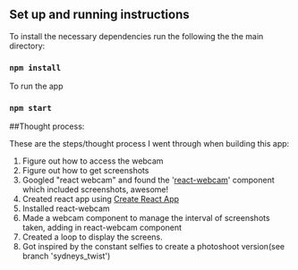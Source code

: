## Set up and running instructions

To install the necessary dependencies run the following the the main directory:
 
 ### `npm install`
 
 To run the app
 
 ### `npm start`



##Thought process:

These are the steps/thought process I went through when building this app:
 
 1. Figure out how to access the webcam
 2. Figure out how to get screenshots
 3. Googled "react webcam" and found the '[react-webcam](https://github.com/mozmorris/react-webcam)' component which included screenshots, awesome!
 4. Created react app using [Create React App](https://github.com/facebook/create-react-app)
 5. Installed react-webcam
 6. Made a webcam component to manage the interval of screenshots taken, adding in react-webcam component
 7. Created a loop to display the screens.
 8. Got inspired by the constant selfies to create a photoshoot version(see branch 'sydneys_twist')
 